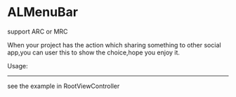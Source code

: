 ALMenuBar
=========
support ARC or MRC

When your project has the action which sharing something to other social app,you can user this to show the choice,hope you
enjoy it.

Usage:
_____________
see the example in RootViewController

